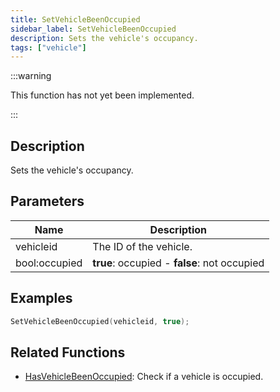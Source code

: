 ```yaml
---
title: SetVehicleBeenOccupied
sidebar_label: SetVehicleBeenOccupied
description: Sets the vehicle's occupancy.
tags: ["vehicle"]
---
```


<VersionWarn version='omp v1.1.0.2612' />

:::warning

This function has not yet been implemented.

:::

## Description

Sets the vehicle's occupancy.

## Parameters

| Name          | Description                          |
|---------------|--------------------------------------|
| vehicleid     | The ID of the vehicle.               |
| bool:occupied | **true**: occupied - **false**: not occupied |

## Examples

```c
SetVehicleBeenOccupied(vehicleid, true);
```

## Related Functions

- [HasVehicleBeenOccupied](HasVehicleBeenOccupied): Check if a vehicle is occupied.

